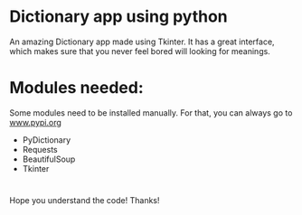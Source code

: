 # Dictionary app using python

An amazing Dictionary app made using Tkinter.
It has a great interface, which makes sure that you never feel bored will looking for meanings.

# Modules needed:

Some modules need to be installed manually. For that, you can always go to www.pypi.org

- PyDictionary
- Requests
- BeautifulSoup
- Tkinter

#

Hope you understand the code!
Thanks!
